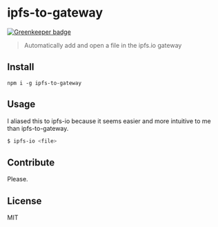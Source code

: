 # ipfs-to-gateway

[![Greenkeeper badge](https://badges.greenkeeper.io/RichardLitt/ipfs-to-gateway.svg)](https://greenkeeper.io/)

> Automatically add and open a file in the ipfs.io gateway

## Install

```
npm i -g ipfs-to-gateway
```

## Usage

I aliased this to ipfs-io because it seems easier and more intuitive to me than ipfs-to-gateway.

```sh
$ ipfs-io <file>
```

## Contribute

Please.

## License

MIT
